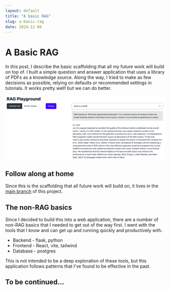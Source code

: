 ```yaml
---
layout: default
title: "A basic RAG"
slug: a-basic-rag
date: 2024-12-08
---
```

# A Basic RAG

In this post, I describe the basic scaffolding that all my future work will build on top of. I built a simple question and answer application that uses a library of PDFs as a knowledge source. Along the way, I tried to make as few decisions as possible, relying on defaults or recommended settings in tutorials. It works pretty well! but we can do better.

![Screenshot](Screenshot_2024-12-08_at_10.49.20_AM.png)

## Follow along at home

Since this is the scaffolding that all future work will build on, it lives in the [main branch](https://github.com/erikwiffin/rag-playground) of this project.

## The non-RAG basics

Since I decided to build this into a web application, there are a number of non-RAG basics that I needed to get out of the way first. I went with the tools that I know and can get up and running quickly and productively with.

* Backend - flask, python
* Frontend - React, vite, tailwind
* Database - postgres

This is not intended to be a deep exploration of these tools, but this application follows patterns that I've found to be effective in the past.

## To be continued...